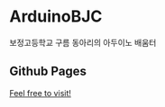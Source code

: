 # ArduinoBJC
보정고등학교 구름 동아리의 아두이노 배움터

## Github Pages

[Feel free to visit!](http://manicarus.github.io/ArduinoBJC/)
